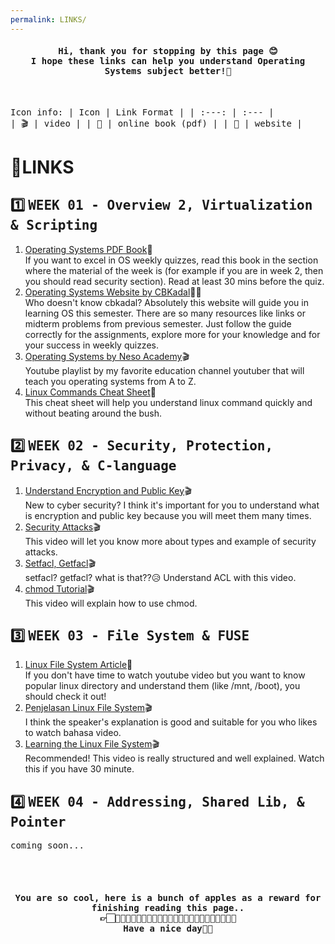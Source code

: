 ```yaml
---
permalink: LINKS/
---
```

<h4 align="center"><samp> Hi, thank you for stopping by this page 😊
    <br> I hope these links can help you understand Operating Systems subject better!🚀</samp></h4>
<br>

<samp> Icon info: <samp>
| Icon   | Link Format       |
| :---:  |     :---          |  
| 🎬    | video             | 
| 📕    | online book (pdf) | 
| 📄    | website           | 

# 🔗LINKS 

## 1️⃣ <samp> WEEK 01 <samp> - Overview 2, Virtualization & Scripting	
1. [Operating Systems PDF Book](https://os.ecci.ucr.ac.cr/slides/Abraham-Silberschatz-Operating-System-Concepts-10th-2018.pdf)📕
   <br> If you want to excel in OS weekly quizzes, read this book in the section where the material of the week is (for example if you are in week 2, then you should read security section). Read at least 30 mins before the quiz.
2. [Operating Systems Website by CBKadal](https://os.vlsm.org/#idx03)📄🦎
   <br> Who doesn't know cbkadal? Absolutely this website will guide you in learning OS this semester. There are so many resources like links or midterm problems from previous semester. Just follow the guide correctly for the assignments, explore more for your knowledge and for your success in weekly quizzes.
4. [Operating Systems by Neso Academy](https://youtu.be/vBURTt97EkA?si=wqKgvQBHupDdGsMp)🎬
   <br> Youtube playlist by my favorite education channel youtuber that will teach you operating systems from A to Z.
5. [Linux Commands Cheat Sheet](https://www.guru99.com/linux-commands-cheat-sheet.html)📄
   <br> This cheat sheet will help you understand linux command quickly and without beating around the bush.

## 2️⃣ <samp> WEEK 02 <samp> - Security, Protection, Privacy, & C-language
1. [Understand Encryption and Public Key](https://youtu.be/6-JjHa-qLPk?si=nR0iR9_bauVYEyjr)🎬
   <br> New to cyber security? I think it's important for you to understand what is encryption and public key because you will meet them many times.
3. [Security Attacks](https://youtu.be/yIm0Ol9Dg4Y?si=vLYUIqqNRb-7Godv)🎬
   <br> This video will let you know more about types and example of security attacks.
3. [Setfacl, Getfacl](https://youtu.be/0KbP-yHSvVI?si=5piTPwLXbFnd3IYR)🎬
   <br> setfacl? getfacl? what is that??😥 Understand ACL with this video.
5. [chmod Tutorial](https://youtu.be/MFQpdELKTLc?si=2rQJoeLN3QBCqhCE)🎬
   <br> This video will explain how to use chmod.

## 3️⃣ <samp> WEEK 03 <samp> - File System & FUSE
1. [Linux File System Article](https://www.javatpoint.com/linux-file-system)📄
   <br> If you don't have time to watch youtube video but you want to know popular linux directory and understand them (like /mnt, /boot), you should check it out!
2. [Penjelasan Linux File System](https://youtu.be/EwRW1Ga9jHQ?si=mXIZmSguCIVlrCK9)🎬
   <br> I think the speaker's explanation is good and suitable for you who likes to watch bahasa video.
3. [Learning the Linux File System](https://youtu.be/HIXzJ3Rz9po?si=HWlgEOObV3ESfBII)🎬
   <br> Recommended! This video is really structured and well explained. Watch this if you have 30 minute.

## 4️⃣ <samp> WEEK 04 <samp> - Addressing, Shared Lib, & Pointer
<samp> coming soon... <samp>

<br><br>

<h4 align="center"><samp> You are so cool, here is a bunch of apples as a reward for finishing reading this page.. 
  <br> 👉🏻🍎🍏🍎🍏🍎🍏🍎🍏🍎🍏🍎🍏🍎🍏🍎🍏🍎🍏🍎🍏🍎🍏🍎
  <br> Have a nice day🦖💕 </samp></h4>
